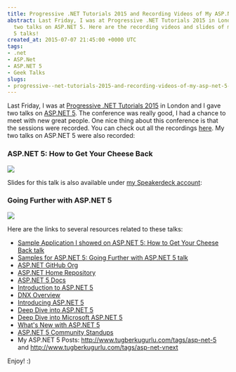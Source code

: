 ```yaml
---
title: Progressive .NET Tutorials 2015 and Recording Videos of My ASP.NET 5 Talks
abstract: Last Friday, I was at Progressive .NET Tutorials 2015 in London and I gave
  two talks on ASP.NET 5. Here are the recording videos and slides of my two ASP.NET
  5 talks!
created_at: 2015-07-07 21:45:00 +0000 UTC
tags:
- .net
- ASP.Net
- ASP.NET 5
- Geek Talks
slugs:
- progressive--net-tutorials-2015-and-recording-videos-of-my-asp-net-5-talks
---
```


<p>Last Friday, I was at <a href="https://skillsmatter.com/conferences/6859-progressive-dotnet-2015">Progressive .NET Tutorials 2015</a> in London and I gave two talks on <a href="http://www.tugberkugurlu.com/tags/asp-net-5">ASP.NET 5</a>. The conference was really good, I had a chance to meet with new great people. One nice thing about this conference is that the sessions were recorded. You can check out all the recordings <a href="https://skillsmatter.com/conferences/6859-progressive-dotnet-2015#skillscasts">here</a>. My two talks on ASP.NET 5 were also recorded:</p> <h3>ASP.NET 5: How to Get Your Cheese Back</h3> <p><a href="https://skillsmatter.com/skillscasts/6401-aspdot-net-5-how-to-get-your-cheese-back"><img src="https://i.vimeocdn.com/video/525227469_640.jpg"></a></p> <p>Slides for this talk is also available under <a href="https://speakerdeck.com/tourismgeek">my Speakerdeck account</a>:</p><script async class="speakerdeck-embed" data-id="9e4979c26b8d47769d7fba62f5abb53f" data-ratio="1.77777777777778" src="//speakerdeck.com/assets/embed.js"></script> <h3>Going Further with ASP.NET 5</h3> <p><a href="https://skillsmatter.com/skillscasts/6402-going-further-with-aspdot-net-5"><img src="https://i.vimeocdn.com/video/525458324_640.jpg"></a></p> <p>Here are the links to several resources related to these talks:</p> <ul> <li><a href="https://github.com/british-proverbs/british-proverbs-mvc-6/tree/0ca8143e19a76a43cceeafdcecd28f69007a9108">Sample Application I showed on ASP.NET 5: How to Get Your Cheese Back talk</a>  <li><a href="https://github.com/tugberkugurlu/dnx-going-further/tree/f028bd85c335a0eaa1411bc04b50398feb716b71">Samples for ASP.NET 5: Going Further with ASP.NET 5 talk</a> <li><a href="https://github.com/aspnet">ASP.NET GitHub Org</a> <li><a href="https://github.com/aspnet/Home">ASP.NET Home Repository</a> <li><a href="http://docs.asp.net">ASP.NET 5 Docs</a> <li><a href="http://docs.asp.net/en/latest/conceptual-overview/aspnet.html">Introduction to ASP.NET 5</a> <li><a href="http://docs.asp.net/en/latest/dnx/overview.html">DNX Overview</a> <li><a href="https://channel9.msdn.com/Events/Build/2015/2-687">Introducing ASP.NET 5</a> <li><a href="https://channel9.msdn.com/Events/Build/2015/2-726">Deep Dive into ASP.NET 5</a> <li><a href="https://channel9.msdn.com/Events/Ignite/2015/BRK4703">Deep Dive into Microsoft ASP.NET 5</a> <li><a href="https://channel9.msdn.com/Series/Whats-New-with-ASPNET-5">What's New with ASP.NET 5</a> <li><a href="http://bit.ly/1KKYI37">ASP.NET 5 Community Standups</a> <li>My ASP.NET 5 Posts: <a href="http://www.tugberkugurlu.com/tags/asp-net-5">http://</a><a href="http://www.tugberkugurlu.com/tags/asp-net-5">www.tugberkugurlu.com/tags/asp-net-5</a> and <a href="http://www.tugberkugurlu.com/tags/asp-net-vnext">http://</a><a href="http://www.tugberkugurlu.com/tags/asp-net-vnext">www.tugberkugurlu.com/tags/asp-net-vnext</a></li></ul> <p>Enjoy! :)</p>  